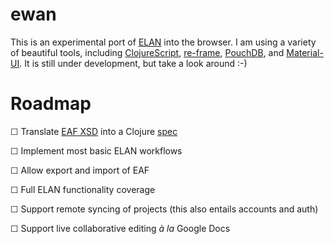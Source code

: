 # ewan

This is an experimental port of [ELAN](https://tla.mpi.nl/tools/tla-tools/elan/) into the browser. I am using a variety of beautiful tools, including [ClojureScript](https://clojurescript.org/),  [re-frame](https://github.com/Day8/re-frame), [PouchDB](https://pouchdb.com/), and [Material-UI](http://www.material-ui.com/). It is still under development, but take a look around :-)

# Roadmap

☐ Translate [EAF XSD](www.mpi.nl/tools/elan/EAFv3.0.xsd) into a Clojure [spec](https://clojure.org/guides/spec)

☐ Implement most basic ELAN workflows

☐ Allow export and import of EAF

☐ Full ELAN functionality coverage

☐ Support remote syncing of projects (this also entails accounts and auth)

☐ Support live collaborative editing *à la* Google Docs
